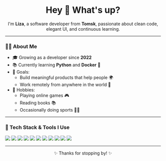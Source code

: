 <h1 align="center">Hey 👋 What's up?</h1>

<p align="center">
I'm <strong>Liza</strong>, a software developer from <strong>Tomsk</strong>, passionate about clean code, elegant UI, and continuous learning.
</p>

---

### 👩‍💻 About Me

- 🎓 Growing as a developer since **2022**
- 📚 Currently learning **Python** and **Docker** 🐳
- 🎯 Goals:
  - Build meaningful products that help people 🌍
  - Work remotely from anywhere in the world 🧳
- 🎲 Hobbies:
  - Playing online games 🎮  
  - Reading books 📚  
  - Occasionally doing sports 🏃‍♀️

---

### 🚀 Tech Stack & Tools I Use

<p align="left">
  <!-- Languages & Frameworks -->
  <img src="https://img.shields.io/badge/JavaScript-F7DF1E?logo=javascript&logoColor=black&style=for-the-badge" />
  <img src="https://img.shields.io/badge/Vue.js-4FC08D?logo=vue.js&logoColor=white&style=for-the-badge" />
  <img src="https://img.shields.io/badge/C%23-239120?logo=c-sharp&logoColor=white&style=for-the-badge" />
  <img src="https://img.shields.io/badge/.NET_MAUI-512BD4?logo=dotnet&logoColor=white&style=for-the-badge" />
  <img src="https://img.shields.io/badge/Tailwind_CSS-38B2AC?logo=tailwind-css&logoColor=white&style=for-the-badge" />
  <img src="https://img.shields.io/badge/Laravel-FF2D20?logo=laravel&logoColor=white&style=for-the-badge" />
  <img src="https://img.shields.io/badge/Python-3776AB?logo=python&logoColor=white&style=for-the-badge" />

  <!-- Tools -->
  <img src="https://img.shields.io/badge/Docker-2496ED?logo=docker&logoColor=white&style=for-the-badge" />
  <img src="https://img.shields.io/badge/Postman-FF6C37?logo=postman&logoColor=white&style=for-the-badge" />
  <img src="https://img.shields.io/badge/Git-F05032?logo=git&logoColor=white&style=for-the-badge" />
  <img src="https://img.shields.io/badge/GitHub-181717?logo=github&logoColor=white&style=for-the-badge" />
</p>

---

<p align="center">✨ Thanks for stopping by! ✨</p>



<!--
**sheikina-ev/sheikina-ev** is a ✨ _special_ ✨ repository because its `README.md` (this file) appears on your GitHub profile.

Here are some ideas to get you started:

- 🔭 I’m currently working on ...
- 🌱 I’m currently learning ...
- 👯 I’m looking to collaborate on ...
- 🤔 I’m looking for help with ...
- 💬 Ask me about ...
- 📫 How to reach me: ...
- 😄 Pronouns: ...
- ⚡ Fun fact: ...
-->
